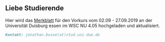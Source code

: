 ## Liebe Studierende

Hier wird das [Merkblatt](https://github.com/JonathanVorkurs/MathematikVorkurs2019/blob/master/MerkblattMathematikVorkurs2019.pdf) für den Vorkurs vom 02.09 - 27.09.2019 an der Universität Duisburg essen im WSC NU 4.05 hochgeladen und aktualisiert.

```markdown
Kontakt: jonathan.busse(at)stud.uni-due.de
```
